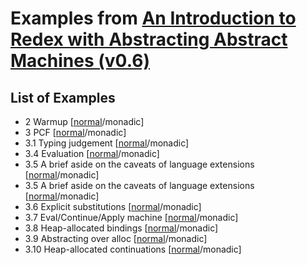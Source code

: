 # Examples from [An Introduction to Redex with Abstracting Abstract Machines (v0.6)](https://dvanhorn.github.io/redex-aam-tutorial/)

## List of Examples

* 2 Warmup [[normal](normal/l.rkt)/monadic]
* 3 PCF [[normal](normal/pcf.rkt)/monadic]
* 3.1 Typing judgement [[normal](normal/pcf-t.rkt)/monadic]
* 3.4 Evaluation [[normal](normal/pcf-bigstep.rkt)/monadic]
* 3.5 A brief aside on the caveats of language extensions [[normal](normal/l0.rkt)/monadic]
* 3.5 A brief aside on the caveats of language extensions [[normal](normal/l1.rkt)/monadic]
* 3.6 Explicit substitutions [[normal](normal/pcf-rho.rkt)/monadic]
* 3.7 Eval/Continue/Apply machine [[normal](normal/pcf-varsigma.rkt)/monadic]
* 3.8 Heap-allocated bindings [[normal](normal/pcf-sigma.rkt)/monadic]
* 3.9 Abstracting over alloc [[normal](normal/pcf-sigma-alloc.rkt)/monadic]
* 3.10 Heap-allocated continuations [[normal](normal/pcf-sigma-star.rkt)/monadic]
